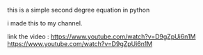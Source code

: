 
this is a simple second degree equation in python

i made this to my channel.

link the video : https://www.youtube.com/watch?v=D9gZpUi6n1M
https://www.youtube.com/watch?v=D9gZpUi6n1M
